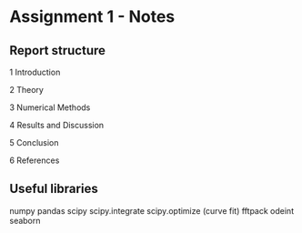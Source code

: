 # Assignment 1 - Notes

## Report structure
1 Introduction

2 Theory

3 Numerical Methods

4 Results and Discussion

5 Conclusion

6 References

## Useful libraries
numpy
pandas
scipy
scipy.integrate
scipy.optimize (curve fit)
fftpack
odeint
seaborn
